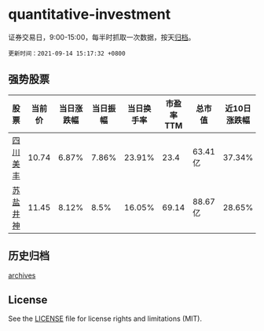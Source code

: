 # quantitative-investment

证券交易日，9:00-15:00，每半时抓取一次数据，按天[归档](archives)。

`更新时间：2021-09-14 15:17:32 +0800`

## 强势股票

|股票|当前价|当日涨跌幅|当日振幅|当日换手率|市盈率TTM|总市值|近10日涨跌幅|
|----|----|----|----|----|----|----|----|
|[四川美丰](https://xueqiu.com/S/SZ000731)|10.74|6.87%|7.86%|23.91%|23.4|63.41亿|37.34%|
|[苏盐井神](https://xueqiu.com/S/SH603299)|11.45|8.12%|8.5%|16.05%|69.14|88.67亿|28.65%|

## 历史归档

[archives](archives)

## License

See the [LICENSE](LICENSE) file for license rights and limitations (MIT).
